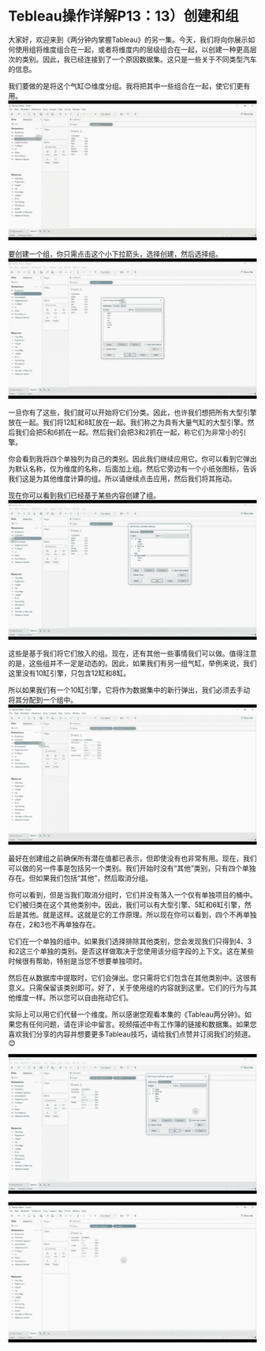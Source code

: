 # Tebleau操作详解P13：13）创建和组 

大家好，欢迎来到《两分钟内掌握Tableau》的另一集。今天，我们将向你展示如何使用组将维度组合在一起，或者将维度内的层级组合在一起，以创建一种更高层次的类别。因此，我已经连接到了一个原因数据集。这只是一些关于不同类型汽车的信息。

我们要做的是将这个气缸😊维度分组。我将把其中一些组合在一起，使它们更有用。![](img/d1d1ac086f0a048b3160080e3ac28376_1.png)

要创建一个组，你只需点击这个小下拉箭头，选择创建，然后选择组。![](img/d1d1ac086f0a048b3160080e3ac28376_3.png)

一旦你有了这些，我们就可以开始将它们分类。因此，也许我们想把所有大型引擎放在一起。我们将12缸和8缸放在一起。我们称之为具有大量气缸的大型引擎。然后我们会把5和6抓在一起。然后我们会把3和2抓在一起，称它们为非常小的引擎。

你会看到我将四个单独列为自己的类别。因此我们继续应用它。你可以看到它弹出为默认名称，仅为维度的名称，后面加上组。然后它旁边有一个小纸张图标，告诉我们这是为其他维度计算的组。所以请继续点击应用，然后我们将其拖动。

现在你可以看到我们已经基于某些内容创建了组。![](img/d1d1ac086f0a048b3160080e3ac28376_5.png)

这些是基于我们将它们放入的组。现在，还有其他一些事情我们可以做。值得注意的是，这些组并不一定是动态的。因此，如果我们有另一组气缸，举例来说，我们这里没有10缸引擎，只包含12缸和8缸。

所以如果我们有一个10缸引擎，它将作为数据集中的新行弹出，我们必须去手动将其分配到一个组中。![](img/d1d1ac086f0a048b3160080e3ac28376_7.png)

最好在创建组之前确保所有潜在值都已表示，但即使没有也非常有用。现在，我们可以做的另一件事是包括另一个类别。我们开始时没有“其他”类别，只有四个单独存在。但如果我们包括“其他”，然后取消分组。

你可以看到，但是当我们取消分组时，它们并没有落入一个仅有单独项目的桶中。它们被归类在这个其他类别中。因此，我们可以有大型引擎、5缸和6缸引擎，然后是其他。就是这样。这就是它的工作原理。所以现在你可以看到，四个不再单独存在，2和3也不再单独存在。

它们在一个单独的组中。如果我们选择排除其他类别，您会发现我们只得到4、3和2这三个单独的类别。是否这样做取决于您使用该分组字段的上下文。这在某些时候很有帮助，特别是当您不想要单独项时。

然后在从数据库中提取时，它们会弹出。您只需将它们包含在其他类别中。这很有意义。只需保留该类别即可。好了，关于使用组的内容就到这里。它们的行为与其他维度一样。所以您可以自由拖动它们。

实际上可以用它们代替一个维度。所以感谢您观看本集的《Tableau两分钟》。如果您有任何问题，请在评论中留言。视频描述中有工作簿的链接和数据集。如果您喜欢我们分享的内容并想要更多Tableau技巧，请给我们点赞并订阅我们的频道。😊

![](img/d1d1ac086f0a048b3160080e3ac28376_9.png)

![](img/d1d1ac086f0a048b3160080e3ac28376_10.png)

